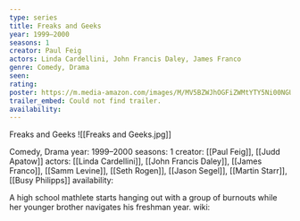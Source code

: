 ```yaml
---
type: series
title: Freaks and Geeks
year: 1999–2000
seasons: 1
creator: Paul Feig
actors: Linda Cardellini, John Francis Daley, James Franco
genre: Comedy, Drama
seen:
rating: 
poster: https://m.media-amazon.com/images/M/MV5BZWJhOGFiZWMtYTY5Ni00NGU1LWE5OWItNzA5NThkNWUwYzc4XkEyXkFqcGdeQXVyNTA4NzY1MzY@._V1_SX300.jpg
trailer_embed: Could not find trailer.
availability:
---
```

Freaks and Geeks
![[Freaks and Geeks.jpg]]

Comedy, Drama
year: 1999–2000
seasons: 1
creator: [[Paul Feig]], [[Judd Apatow]]
actors: [[Linda Cardellini]], [[John Francis Daley]], [[James Franco]], [[Samm Levine]], [[Seth Rogen]], [[Jason Segel]], [[Martin Starr]], [[Busy Philipps]]
availability:

A high school mathlete starts hanging out with a group of burnouts while her younger brother navigates his freshman year.
wiki: 


